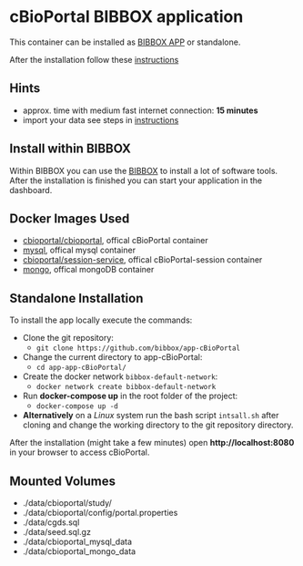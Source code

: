 # cBioPortal BIBBOX application

This container can be installed as [BIBBOX APP](https://bibbox.readthedocs.io/en/latest/ "BIBBOX") or standalone.
 
After the installation follow these [instructions](INSTALL-APP.md)

## Hints
* approx. time with medium fast internet connection: **15 minutes**
* import your data see steps in [instructions](INSTALL-APP.md)


## Install within BIBBOX

Within BIBBOX you can use the [BIBBOX](https://bibbox.readthedocs.io/en/latest/ "BIBBOX") to install a lot of software tools. After the installation is finished you can start your application in the dashboard.

## Docker Images Used
 * [cbioportal/cbioportal](https://hub.docker.com/r/cbioportal/cbioportal), offical cBioPortal container 
 * [mysql](https://hub.docker.com/_/mysql), offical mysql container 
 * [cbioportal/session-service](https://hub.docker.com/r/cbioportal/session-service), offical cBioPortal-session container 
 * [mongo](https://hub.docker.com/_/mongo), offical mongoDB container 
 
## Standalone Installation

To install the app locally execute the commands:
* Clone the git repository: 
  * `git clone https://github.com/bibbox/app-cBioPortal`
* Change the current directory to app-cBioPortal: 
  * `cd app-app-cBioPortal/` 
* Create the docker network `bibbox-default-network`: 
  * `docker network create bibbox-default-network`
* Run **docker-compose up** in the root folder of the project: 
  * `docker-compose up -d`
* **Alternatively** on a *Linux* system run the bash script `intsall.sh` after cloning and change the working directory to the git repository directory.
 

After the installation (might take a few minutes) open **http://localhost:8080** in your browser to access cBioPortal.

## Mounted Volumes
* ./data/cbioportal/study/
* ./data/cbioportal/config/portal.properties
* ./data/cgds.sql
* ./data/seed.sql.gz
* ./data/cbioportal\_mysql\_data
* ./data/cbioportal\_mongo\_data

